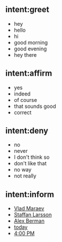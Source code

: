 ## intent:greet
- hey
- hello
- hi
- good morning
- good evening
- hey there

## intent:affirm
- yes
- indeed
- of course
- that sounds good
- correct

## intent:deny
- no
- never
- I don't think so
- don't like that
- no way
- not really

## intent:inform
- [Vlad Maraev](person)
- [Staffan Larsson](person)
- [Alex Berman](person)
- [today](date)
- [4:00 PM](time)